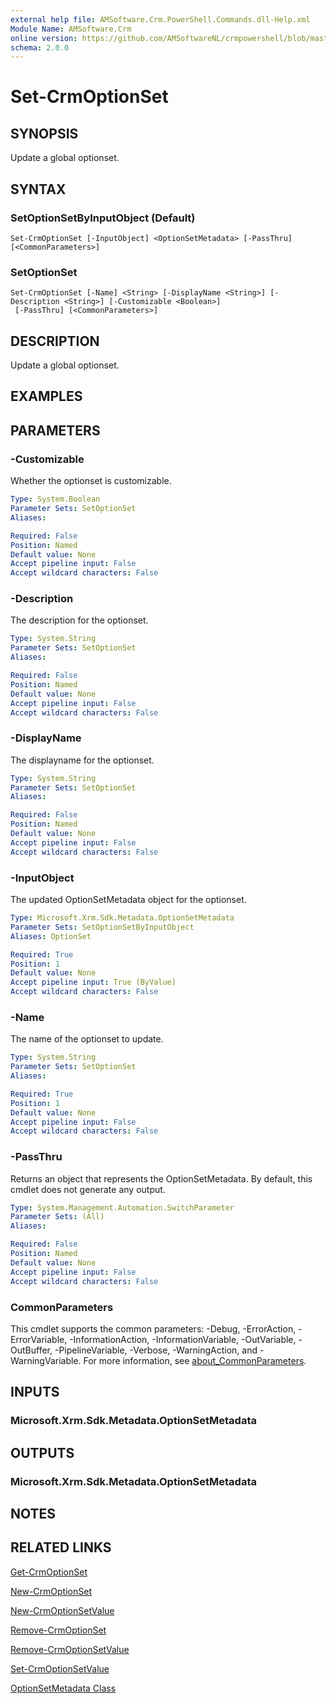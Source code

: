 ```yaml
---
external help file: AMSoftware.Crm.PowerShell.Commands.dll-Help.xml
Module Name: AMSoftware.Crm
online version: https://github.com/AMSoftwareNL/crmpowershell/blob/master/docs/Set-CrmOptionSet.md
schema: 2.0.0
---
```


# Set-CrmOptionSet

## SYNOPSIS
Update a global optionset.

## SYNTAX

### SetOptionSetByInputObject (Default)
```
Set-CrmOptionSet [-InputObject] <OptionSetMetadata> [-PassThru] [<CommonParameters>]
```

### SetOptionSet
```
Set-CrmOptionSet [-Name] <String> [-DisplayName <String>] [-Description <String>] [-Customizable <Boolean>]
 [-PassThru] [<CommonParameters>]
```

## DESCRIPTION
Update a global optionset.

## EXAMPLES

## PARAMETERS

### -Customizable
Whether the optionset is customizable. 

```yaml
Type: System.Boolean
Parameter Sets: SetOptionSet
Aliases:

Required: False
Position: Named
Default value: None
Accept pipeline input: False
Accept wildcard characters: False
```

### -Description
The description for the optionset.

```yaml
Type: System.String
Parameter Sets: SetOptionSet
Aliases:

Required: False
Position: Named
Default value: None
Accept pipeline input: False
Accept wildcard characters: False
```

### -DisplayName
The displayname for the optionset.

```yaml
Type: System.String
Parameter Sets: SetOptionSet
Aliases:

Required: False
Position: Named
Default value: None
Accept pipeline input: False
Accept wildcard characters: False
```

### -InputObject
The updated OptionSetMetadata object for the optionset.

```yaml
Type: Microsoft.Xrm.Sdk.Metadata.OptionSetMetadata
Parameter Sets: SetOptionSetByInputObject
Aliases: OptionSet

Required: True
Position: 1
Default value: None
Accept pipeline input: True (ByValue)
Accept wildcard characters: False
```

### -Name
The name of the optionset to update.

```yaml
Type: System.String
Parameter Sets: SetOptionSet
Aliases:

Required: True
Position: 1
Default value: None
Accept pipeline input: False
Accept wildcard characters: False
```

### -PassThru
Returns an object that represents the OptionSetMetadata. By default, this cmdlet does not generate any output.

```yaml
Type: System.Management.Automation.SwitchParameter
Parameter Sets: (All)
Aliases:

Required: False
Position: Named
Default value: None
Accept pipeline input: False
Accept wildcard characters: False
```

### CommonParameters
This cmdlet supports the common parameters: -Debug, -ErrorAction, -ErrorVariable, -InformationAction, -InformationVariable, -OutVariable, -OutBuffer, -PipelineVariable, -Verbose, -WarningAction, and -WarningVariable. For more information, see [about_CommonParameters](http://go.microsoft.com/fwlink/?LinkID=113216).

## INPUTS

### Microsoft.Xrm.Sdk.Metadata.OptionSetMetadata

## OUTPUTS

### Microsoft.Xrm.Sdk.Metadata.OptionSetMetadata

## NOTES

## RELATED LINKS

[Get-CrmOptionSet](Get-CrmOptionSet.md)

[New-CrmOptionSet](New-CrmOptionSet.md)

[New-CrmOptionSetValue](New-CrmOptionSetValue.md)

[Remove-CrmOptionSet](Remove-CrmOptionSet.md)

[Remove-CrmOptionSetValue](Remove-CrmOptionSetValue.md)

[Set-CrmOptionSetValue](Set-CrmOptionSetValue.md)

[OptionSetMetadata Class](https://docs.microsoft.com/en-us/dotnet/api/microsoft.xrm.sdk.metadata.optionsetmetadata)
